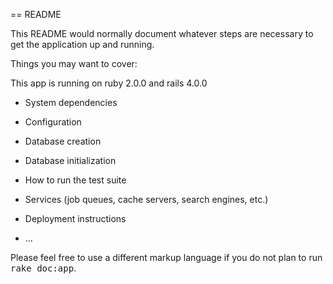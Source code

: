 == README

This README would normally document whatever steps are necessary to get the
application up and running.

Things you may want to cover:

This app is running on ruby 2.0.0 and rails 4.0.0

* System dependencies

* Configuration

* Database creation

* Database initialization

* How to run the test suite

* Services (job queues, cache servers, search engines, etc.)

* Deployment instructions

* ...


Please feel free to use a different markup language if you do not plan to run
<tt>rake doc:app</tt>.
